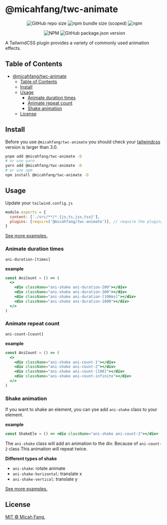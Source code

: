 # @micahfang/twc-animate

<center>

![GitHub repo size](https://img.shields.io/github/repo-size/MICAHFANG/twc-animate?style=flat-square)
![npm bundle size (scoped)](https://img.shields.io/bundlephobia/min/@micahfang/twc-animate?color=%236cb7ca&style=flat-square)
![npm](https://img.shields.io/npm/dm/@micahfang/twc-animate?color=%23604d9e&style=flat-square)

![NPM](https://img.shields.io/npm/l/@micahfang/twc-animate?style=flat-square)
![GitHub package.json version](https://img.shields.io/github/package-json/v/MICAHFANG/twc-animate?color=%2315293d&style=flat-square)

</center>

A TailwindCSS plugin provides a variety of commonly used animation effects.

## Table of Contents

- [@micahfang/twc-animate](#micahfangtwc-animate)
  - [Table of Contents](#table-of-contents)
  - [Install](#install)
  - [Usage](#usage)
    - [Animate duration times](#animate-duration-times)
    - [Animate repeat count](#animate-repeat-count)
    - [Shake animation](#shake-animation)
  - [License](#license)

## Install

Before you use `@micahfang/twc-animate` you should check your
[tailwindcss](https://tailwindcss.com/docs) version is larger than 3.0.

```sh
pnpm add @micahfang/twc-animate -D
# or use yarn
yarn add @micahfang/twc-animate -D
# or use npm
npm install @micahfang/twc-animate -D
```

## Usage

Update your `tailwind.config.js`

```js
module.exports = {
  content: ['./src/**/*.{js,ts,jsx,tsx}'],
  plugins: [require('@micahfang/twc-animate')], // require the plugin,
}
```

[See more examples.]('https://micahfang.github.io/twc-animate/')

### Animate duration times

`ani-duration-[times]`

**example**

```jsx
const AniCount = () => (
  <>
    <div className="ani-shake ani-duration-200"></div>
    <div className="ani-shake ani-duration-300"></div>
    <div className="ani-shake ani-duration-[100ms]"></div>
    <div className="ani-shake ani-duration-1000"></div>
  </>
)
```

### Animate repeat count

`ani-count-[count]`

**example**

```jsx
const AniCount = () => (
  <>
    <div className="ani-shake ani-count-1"></div>
    <div className="ani-shake ani-count-2"></div>
    <div className="ani-shake ani-count-[100]"></div>
    <div className="ani-shake ani-count-infinite"></div>
  </>
)
```

### Shake animation

If you want to shake an element, you can yse add `ani-shake` class to your
element.

**example**

```jsx
const ShakeEle = () => <div className="ani-shake ani-count-2"></div>
```

The `ani-shake` class will add an animation to the div. Because of `ani-count-2`
class This animation will repeat twice.

**Different types of shake**

- `ani-shake`: rotate animate
- `ani-shake-horizontal`: translate x
- `ani-shake-vertical`: translate y

[See more examples.]('https://micahfang.github.io/twc-animate/')

## License

[MIT © Micah Fang.](../LICENSE)
